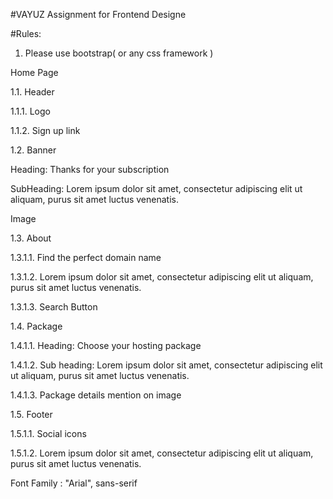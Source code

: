 #VAYUZ Assignment for Frontend Designe

#Rules:

1. Please use bootstrap( or any css framework )

Home Page

1.1. Header

1.1.1. Logo

1.1.2. Sign up link

1.2. Banner

Heading: Thanks for your subscription

SubHeading: Lorem ipsum dolor sit amet, consectetur adipiscing elit ut aliquam, purus sit
amet luctus venenatis.

Image

1.3. About

1.3.1.1. Find the perfect domain name

1.3.1.2. Lorem ipsum dolor sit amet, consectetur adipiscing elit ut aliquam, purus
sit amet luctus venenatis.

1.3.1.3. Search Button

1.4. Package

1.4.1.1. Heading: Choose your hosting package

1.4.1.2. Sub heading: Lorem ipsum dolor sit amet, consectetur adipiscing elit ut
aliquam, purus sit amet luctus venenatis.

1.4.1.3. Package details mention on image

1.5. Footer

1.5.1.1. Social icons

1.5.1.2. Lorem ipsum dolor sit amet, consectetur adipiscing elit ut aliquam, purus
sit amet luctus venenatis.

Font Family : "Arial", sans-serif

